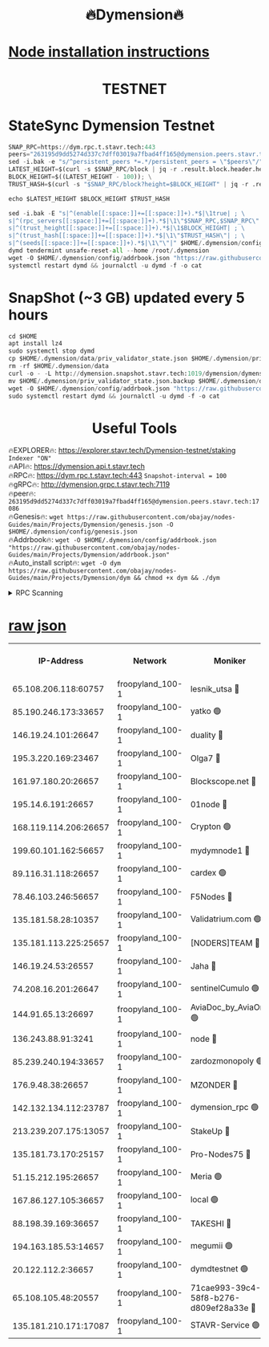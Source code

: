 <h1 align="center"> 🔥Dymension🔥</h1>

[Node installation instructions](https://github.com/obajay/nodes-Guides/tree/main/Projects/Dymension)
=

<h1 align="center"> TESTNET</h1>

# StateSync Dymension Testnet
```python
SNAP_RPC=https://dym.rpc.t.stavr.tech:443
peers="263195d9dd5274d337c7dff03019a7fbad4ff165@dymension.peers.stavr.tech:17086"
sed -i.bak -e "s/^persistent_peers *=.*/persistent_peers = \"$peers\"/" $HOME/.dymension/config/config.toml
LATEST_HEIGHT=$(curl -s $SNAP_RPC/block | jq -r .result.block.header.height); \
BLOCK_HEIGHT=$((LATEST_HEIGHT - 100)); \
TRUST_HASH=$(curl -s "$SNAP_RPC/block?height=$BLOCK_HEIGHT" | jq -r .result.block_id.hash)

echo $LATEST_HEIGHT $BLOCK_HEIGHT $TRUST_HASH

sed -i.bak -E "s|^(enable[[:space:]]+=[[:space:]]+).*$|\1true| ; \
s|^(rpc_servers[[:space:]]+=[[:space:]]+).*$|\1\"$SNAP_RPC,$SNAP_RPC\"| ; \
s|^(trust_height[[:space:]]+=[[:space:]]+).*$|\1$BLOCK_HEIGHT| ; \
s|^(trust_hash[[:space:]]+=[[:space:]]+).*$|\1\"$TRUST_HASH\"| ; \
s|^(seeds[[:space:]]+=[[:space:]]+).*$|\1\"\"|" $HOME/.dymension/config/config.toml
dymd tendermint unsafe-reset-all --home /root/.dymension
wget -O $HOME/.dymension/config/addrbook.json "https://raw.githubusercontent.com/obajay/nodes-Guides/main/Projects/Dymension/addrbook.json"
systemctl restart dymd && journalctl -u dymd -f -o cat

```
# SnapShot (~3 GB) updated every 5 hours
```python
cd $HOME
apt install lz4
sudo systemctl stop dymd
cp $HOME/.dymension/data/priv_validator_state.json $HOME/.dymension/priv_validator_state.json.backup
rm -rf $HOME/.dymension/data
curl -o - -L http://dymension.snapshot.stavr.tech:1019/dymension/dymension-snap.tar.lz4 | lz4 -c -d - | tar -x -C $HOME/.dymension --strip-components 2
mv $HOME/.dymension/priv_validator_state.json.backup $HOME/.dymension/data/priv_validator_state.json
wget -O $HOME/.dymension/config/addrbook.json "https://raw.githubusercontent.com/obajay/nodes-Guides/main/Projects/Dymension/addrbook.json"
sudo systemctl restart dymd && journalctl -u dymd -f -o cat
```

 <h1 align="center"> Useful Tools</h1>

🔥EXPLORER🔥:     https://explorer.stavr.tech/Dymension-testnet/staking        `Indexer "ON"` \
🔥API🔥:          https://dymension.api.t.stavr.tech \
🔥RPC🔥:          https://dym.rpc.t.stavr.tech:443                  `Snapshot-interval = 100` \
🔥gRPC🔥:         http://dymension.grpc.t.stavr.tech:7119 \
🔥peer🔥:         `263195d9dd5274d337c7dff03019a7fbad4ff165@dymension.peers.stavr.tech:17086` \
🔥Genesis🔥:     ```wget https://raw.githubusercontent.com/obajay/nodes-Guides/main/Projects/Dymension/genesis.json -O $HOME/.dymension/config/genesis.json``` \
🔥Addrbook🔥:    ```wget -O $HOME/.dymension/config/addrbook.json "https://raw.githubusercontent.com/obajay/nodes-Guides/main/Projects/Dymension/addrbook.json"``` \
🔥Auto_install script🔥: ```wget -O dym https://raw.githubusercontent.com/obajay/nodes-Guides/main/Projects/Dymension/dym && chmod +x dym && ./dym```

<details>
<summary>RPC Scanning</summary>

<h2 align="center"> We scan nodes in real time every 4 hours. And we provide the final result of RPC endpoints.
We cannot influence the operation of these nodes in any way. </h2>


```python
If Voting Power is higher than 0 --> then the Node is a validator of the network and may be subject to attack and be a potential threat to the chain.
```
```python
We marked such validators with a red symbol
```

</details>

[raw json](https://rpc-check.dymt.stavr.tech/dymt/rpc-dymt-result.json)
=


<table><tr><th>IP-Address</th><th>Network</th><th>Moniker</th><th>Latest Block Height</th><th>Earliest Block Height</th><th>Catching Up</th><th>Voting Power</th><th>Scan Time</th></tr><tr><td>65.108.206.118:60757</td><td>froopyland_100-1</td><td>lesnik_utsa 🔴</td><td>1433183</td><td>1</td><td>False</td><td>1</td><td>2023-11-26T15:40:08.222157470UTC</td></tr><tr><td>85.190.246.173:33657</td><td>froopyland_100-1</td><td>yatko 🟢</td><td>1433185</td><td>1</td><td>False</td><td>0</td><td>2023-11-26T15:40:17.750762248UTC</td></tr><tr><td>146.19.24.101:26647</td><td>froopyland_100-1</td><td>duality 🔴</td><td>1433186</td><td>1</td><td>False</td><td>1</td><td>2023-11-26T15:40:22.786782220UTC</td></tr><tr><td>195.3.220.169:23467</td><td>froopyland_100-1</td><td>Olga7 🔴</td><td>1433188</td><td>1</td><td>False</td><td>1</td><td>2023-11-26T15:40:35.016619391UTC</td></tr><tr><td>161.97.180.20:26657</td><td>froopyland_100-1</td><td>Blockscope.net 🔴</td><td>1433188</td><td>1</td><td>False</td><td>1</td><td>2023-11-26T15:40:39.847161850UTC</td></tr><tr><td>195.14.6.191:26657</td><td>froopyland_100-1</td><td>01node 🔴</td><td>1433189</td><td>1</td><td>False</td><td>1</td><td>2023-11-26T15:40:40.217123516UTC</td></tr><tr><td>168.119.114.206:26657</td><td>froopyland_100-1</td><td>Crypton 🟢</td><td>1433189</td><td>1</td><td>False</td><td>0</td><td>2023-11-26T15:40:40.467647735UTC</td></tr><tr><td>199.60.101.162:56657</td><td>froopyland_100-1</td><td>mydymnode1 🔴</td><td>1433183</td><td>106001</td><td>False</td><td>1</td><td>2023-11-26T15:40:08.853088267UTC</td></tr><tr><td>89.116.31.118:26657</td><td>froopyland_100-1</td><td>cardex 🟢</td><td>1433184</td><td>293001</td><td>False</td><td>0</td><td>2023-11-26T15:40:15.313701193UTC</td></tr><tr><td>78.46.103.246:56657</td><td>froopyland_100-1</td><td>F5Nodes 🔴</td><td>1433182</td><td>407001</td><td>False</td><td>1</td><td>2023-11-26T15:40:04.634592625UTC</td></tr><tr><td>135.181.58.28:10357</td><td>froopyland_100-1</td><td>Validatrium.com 🟢</td><td>1433186</td><td>591001</td><td>False</td><td>0</td><td>2023-11-26T15:40:27.278750764UTC</td></tr><tr><td>135.181.113.225:25657</td><td>froopyland_100-1</td><td>[NODERS]TEAM 🔴</td><td>1433186</td><td>737456</td><td>False</td><td>1</td><td>2023-11-26T15:40:27.623680124UTC</td></tr><tr><td>146.19.24.53:26557</td><td>froopyland_100-1</td><td>Jaha 🔴</td><td>1433186</td><td>737456</td><td>False</td><td>1</td><td>2023-11-26T15:40:27.986023461UTC</td></tr><tr><td>74.208.16.201:26647</td><td>froopyland_100-1</td><td>sentinelCumulo 🟢</td><td>1433181</td><td>820001</td><td>False</td><td>0</td><td>2023-11-26T15:39:56.906232432UTC</td></tr><tr><td>144.91.65.13:26697</td><td>froopyland_100-1</td><td>AviaDoc_by_AviaOne 🟢</td><td>1395733</td><td>895001</td><td>False</td><td>0</td><td>2023-11-26T15:40:05.088395450UTC</td></tr><tr><td>136.243.88.91:3241</td><td>froopyland_100-1</td><td>node 🔴</td><td>1433186</td><td>922548</td><td>False</td><td>1</td><td>2023-11-26T15:40:28.246567819UTC</td></tr><tr><td>85.239.240.194:33657</td><td>froopyland_100-1</td><td>zardozmonopoly 🟢</td><td>1433190</td><td>935165</td><td>False</td><td>0</td><td>2023-11-26T15:40:46.291124001UTC</td></tr><tr><td>176.9.48.38:26657</td><td>froopyland_100-1</td><td>MZONDER 🔴</td><td>1433188</td><td>1006001</td><td>False</td><td>1</td><td>2023-11-26T15:40:34.675543467UTC</td></tr><tr><td>142.132.134.112:23787</td><td>froopyland_100-1</td><td>dymension_rpc 🟢</td><td>1433185</td><td>1133185</td><td>False</td><td>0</td><td>2023-11-26T15:40:20.063408094UTC</td></tr><tr><td>213.239.207.175:13057</td><td>froopyland_100-1</td><td>StakeUp 🔴</td><td>1433189</td><td>1150548</td><td>False</td><td>1</td><td>2023-11-26T15:40:42.767483178UTC</td></tr><tr><td>135.181.73.170:25157</td><td>froopyland_100-1</td><td>Pro-Nodes75 🔴</td><td>1433183</td><td>1158907</td><td>False</td><td>1</td><td>2023-11-26T15:40:05.806436647UTC</td></tr><tr><td>51.15.212.195:26657</td><td>froopyland_100-1</td><td>Meria 🟢</td><td>1433180</td><td>1238063</td><td>False</td><td>0</td><td>2023-11-26T15:39:52.039458263UTC</td></tr><tr><td>167.86.127.105:36657</td><td>froopyland_100-1</td><td>local 🟢</td><td>1433188</td><td>1318001</td><td>False</td><td>0</td><td>2023-11-26T15:40:37.400422614UTC</td></tr><tr><td>88.198.39.169:36657</td><td>froopyland_100-1</td><td>TAKESHI 🔴</td><td>1433181</td><td>1330001</td><td>False</td><td>1</td><td>2023-11-26T15:39:57.187824667UTC</td></tr><tr><td>194.163.185.53:14657</td><td>froopyland_100-1</td><td>megumii 🟢</td><td>1433183</td><td>1390788</td><td>False</td><td>0</td><td>2023-11-26T15:40:05.478278197UTC</td></tr><tr><td>20.122.112.2:36657</td><td>froopyland_100-1</td><td>dymdtestnet 🟢</td><td>1431558</td><td>1412993</td><td>False</td><td>0</td><td>2023-11-26T15:39:59.897021506UTC</td></tr><tr><td>65.108.105.48:20557</td><td>froopyland_100-1</td><td>71cae993-39c4-58f8-b276-d809ef28a33e 🔴</td><td>1433185</td><td>1420001</td><td>False</td><td>1</td><td>2023-11-26T15:40:20.403879108UTC</td></tr><tr><td>135.181.210.171:17087</td><td>froopyland_100-1</td><td>STAVR-Service 🟢</td><td>1433182</td><td>1427728</td><td>False</td><td>0</td><td>2023-11-26T15:40:00.292065850UTC</td></tr></table>
